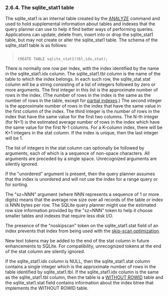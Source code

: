 ### 2\.6\.4\. The sqlite\_stat1 table


The sqlite\_stat1 is an internal table created by the [ANALYZE](lang_analyze.html) command
and used to hold supplemental information about tables and indexes that the
query planner can use to help it find better ways of performing queries.
Applications can update, delete from, insert into or drop the sqlite\_stat1
table, but may not create or alter the sqlite\_stat1 table.
The schema of the sqlite\_stat1 table is as follows:




> ```
> 
> CREATE TABLE sqlite_stat1(tbl,idx,stat);
> 
> ```


 There is normally one row per index, with the index identified by the
name in the sqlite\_stat1\.idx column. The sqlite\_stat1\.tbl column is
the name of the table to which the index belongs. In each such row, 
the sqlite\_stat.stat column will be
a string consisting of a list of integers followed by zero or more 
arguments. The first integer in this
list is the approximate number of rows in the index. (The number of
rows in the index is the same as the number of rows in the table,
except for [partial indexes](partialindex.html).)
The second integer is the approximate number of rows in the index
that have the same value in the first column of the index. The third 
integer is the number of rows in the index that have 
the same value for the first two columns. The N\-th integer (for N\>1\) 
is the estimated average number of rows in 
the index which have the same value for the first N\-1 columns. For
a K\-column index, there will be K\+1 integers in the stat column. If
the index is unique, then the last integer will be 1\.



The list of integers in the stat column can optionally be followed
by arguments, each of which is a sequence of non\-space characters.
All arguments are preceded by a single space.
Unrecognized arguments are silently ignored.



If the "unordered" argument is present, then the query planner assumes
that the index is unordered and will not use the index for a range query
or for sorting.



The "sz\=NNN" argument (where NNN represents a sequence of 1 or more digits)
means that the average row size over all records of the table or
index is NNN bytes per row. The SQLite query planner might use the
estimated row size information provided by the "sz\=NNN" token
to help it choose smaller tables and indexes that require less disk I/O.



The presence of the "noskipscan" token on the sqlite\_stat1\.stat field
of an index prevents that index from being used with the
[skip\-scan optimization](optoverview.html#skipscan).



New text tokens may be added to the end of the stat column in future
enhancements to SQLite. For compatibility, unrecognized tokens at the end
of the stat column are silently ignored.



If the sqlite\_stat1\.idx column is NULL, then the sqlite\_stat1\.stat
column contains a single integer which is the approximate number of
rows in the table identified by sqlite\_stat1\.tbl.
If the sqlite\_stat1\.idx column is the same as the sqlite\_stat1\.tbl
column, then the table is a [WITHOUT ROWID](withoutrowid.html) table and the sqlite\_stat1\.stat
field contains information about the index btree that implements the
WITHOUT ROWID table.




